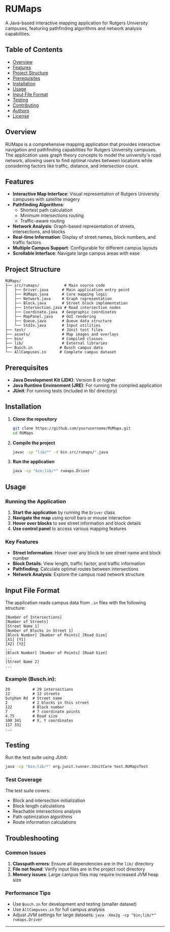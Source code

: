 # RUMaps

A Java-based interactive mapping application for Rutgers University campuses, featuring pathfinding algorithms and network analysis capabilities.

## Table of Contents

- [Overview](#overview)
- [Features](#features)
- [Project Structure](#project-structure)
- [Prerequisites](#prerequisites)
- [Installation](#installation)
- [Usage](#usage)
- [Input File Format](#input-file-format)
- [Testing](#testing)
- [Contributing](#contributing)
- [Authors](#authors)
- [License](#license)

## Overview

RUMaps is a comprehensive mapping application that provides interactive navigation and pathfinding capabilities for Rutgers University campuses. The application uses graph theory concepts to model the university's road network, allowing users to find optimal routes between locations while considering factors like traffic, distance, and intersection count.

## Features

- **Interactive Map Interface**: Visual representation of Rutgers University campuses with satellite imagery
- **Pathfinding Algorithms**: 
  - Shortest path calculation
  - Minimum intersections routing
  - Traffic-aware routing
- **Network Analysis**: Graph-based representation of streets, intersections, and blocks
- **Real-time Information**: Display of street names, block numbers, and traffic factors
- **Multiple Campus Support**: Configurable for different campus layouts
- **Scrollable Interface**: Navigate large campus areas with ease

## Project Structure

```
RUMaps/
├── src/rumaps/           # Main source code
│   ├── Driver.java      # Main application entry point
│   ├── RUMaps.java      # Core mapping logic
│   ├── Network.java     # Graph representation
│   ├── Block.java       # Street block implementation
│   ├── Intersection.java # Road intersection nodes
│   ├── Coordinate.java  # Geographic coordinates
│   ├── MapPanel.java    # GUI rendering
│   ├── Queue.java       # Queue data structure
│   └── StdIn.java       # Input utilities
├── test/                # JUnit test files
├── assets/              # Map images and overlays
├── bin/                 # Compiled classes
├── lib/                 # External libraries
├── Busch.in            # Busch campus data
└── AllCampuses.in      # Complete campus dataset
```

## Prerequisites

- **Java Development Kit (JDK)**: Version 8 or higher
- **Java Runtime Environment (JRE)**: For running the compiled application
- **JUnit**: For running tests (included in lib/ directory)

## Installation

1. **Clone the repository**
   ```bash
   git clone https://github.com/yourusername/RUMaps.git
   cd RUMaps
   ```

2. **Compile the project**
   ```bash
   javac -cp "lib/*" -d bin src/rumaps/*.java
   ```

3. **Run the application**
   ```bash
   java -cp "bin;lib/*" rumaps.Driver
   ```

## Usage

### Running the Application

1. **Start the application** by running the `Driver` class
2. **Navigate the map** using scroll bars or mouse interaction
3. **Hover over blocks** to see street information and block details
4. **Use control panel** to access various mapping features

### Key Features

- **Street Information**: Hover over any block to see street name and block number
- **Block Details**: View length, traffic factor, and traffic information
- **Pathfinding**: Calculate optimal routes between intersections
- **Network Analysis**: Explore the campus road network structure

## Input File Format

The application reads campus data from `.in` files with the following structure:

```
[Number of Intersections]
[Number of Streets]
[Street Name 1]
[Number of Blocks in Street 1]
[Block Number] [Number of Points] [Road Size]
[X1] [Y1]
[X2] [Y2]
...
[Block Number] [Number of Points] [Road Size]
...
[Street Name 2]
...
```

### Example (Busch.in):
```
29          # 29 intersections
12          # 12 streets
Sutphen Rd  # Street name
2           # 2 blocks in this street
122         # Block number
7           # 7 coordinate points
4.75        # Road size
108 341     # X, Y coordinates
117 331
...
```

## Testing

Run the test suite using JUnit:

```bash
java -cp "bin;lib/*" org.junit.runner.JUnitCore test.RUMapsTest
```

### Test Coverage

The test suite covers:
- Block and intersection initialization
- Block length calculations
- Reachable intersections analysis
- Path optimization algorithms
- Route information calculations

## Troubleshooting

### Common Issues

1. **Classpath errors**: Ensure all dependencies are in the `lib/` directory
2. **File not found**: Verify input files are in the project root directory
3. **Memory issues**: Large campus files may require increased JVM heap size

### Performance Tips

- Use `Busch.in` for development and testing (smaller dataset)
- Use `AllCampuses.in` for full campus analysis
- Adjust JVM settings for large datasets: `java -Xmx2g -cp "bin;lib/*" rumaps.Driver`

---

